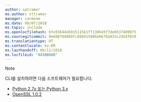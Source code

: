 ```yaml
---
author: sptramer
ms.author: sttramer
manager: carmonm
ms.date: 09/07/2018
ms.topic: include
ms.openlocfilehash: bfe55644e6915115b1ff130b45f7de6537409975
ms.sourcegitcommit: 0e688704889fc88b91588bb6678a933c2d54f020
ms.translationtype: HT
ms.contentlocale: ko-KR
ms.lasthandoff: 09/11/2018
ms.locfileid: "44388680"
---
```

> [!NOTE]
> CLI를 설치하려면 다음 소프트웨어가 필요합니다.
>
> * [Python 2.7x 또는 Python 3.x](https://www.python.org/downloads/)
> * [OpenSSL 1.0.2](https://www.openssl.org/source/)
